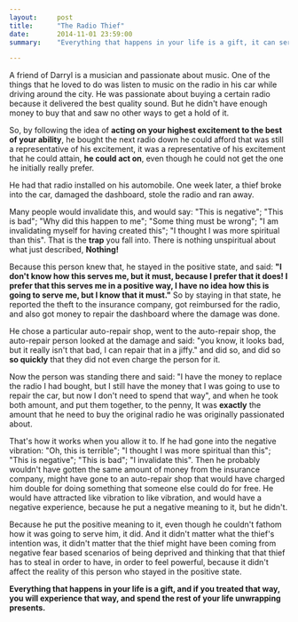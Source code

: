 ```yaml
---
layout:     post
title:      "The Radio Thief"
date:       2014-11-01 23:59:00
summary:    "Everything that happens in your life is a gift, it can serve double-duty, whether it is negative or positive depends on your perspective. "

---
```


A friend of Darryl is a musician and passionate about music. One of the things that he loved to do was listen to music on the radio in his car while driving around the city. He was passionate about buying a certain radio because it delivered the best quality sound. But he didn't have enough money to buy that and saw no other ways to get a hold of it.

So, by following the idea of **acting on your highest excitement to the best of your ability**, he bought the next radio down he could afford that was still a representative of his excitement, it was a representative of his excitement that he could attain, **he could act on**, even though he could not get the one he initially really prefer.

He had that radio installed on his automobile. One week later, a thief broke into the car, damaged the dashboard, stole the radio and ran away.

Many people would invalidate this, and would say: "This is negative"; "This is bad"; "Why did this happen to me"; "Some thing must be wrong"; "I am invalidating myself for having created this"; "I thought I was more spiritual than this". That is the **trap** you fall into. There is nothing unspiritual about what just described, **Nothing!**

Because this person knew that, he stayed in the positive state, and said: **"I don't know how this serves me, but it must, because I prefer that it does! I prefer that this serves me in a positive way, I have no idea how this is going to serve me, but I know that it must."** So by staying in that state, he reported the theft to the insurance company, got reimbursed for the radio, and also got money to repair the dashboard where the damage was done.

He chose a particular auto-repair shop, went to the auto-repair shop, the auto-repair person looked at the damage and said: "you know, it looks bad, but it really isn't that bad, I can repair that in a jiffy." and did so, and did so **so quickly** that they did not even charge the person for it.

Now the person was standing there and said: "I have the money to replace the radio I had bought, but I still have the money that I was going to use to repair the car, but now I don't need to spend that way", and when he took both amount, and put them together, to the penny, It was **exactly** the amount that he need to buy the original radio he was originally passionated about.

That's how it works when you allow it to. If he had gone into the negative vibration: "Oh, this is terrible"; "I thought I was more spiritual than this"; "This is negative"; "This is bad"; "I invalidate this". Then he probably wouldn't have gotten the same amount of money from the insurance company, might have gone to an auto-repair shop that would have charged him double for doing something that someone else could do for free. He would have attracted like vibration to like vibration, and would have a negative experience, because he put a negative meaning to it, but he didn't.

Because he put the positive meaning to it, even though he couldn't fathom how it was going to serve him, it did. And it didn't matter what the thief's intention was, it didn't matter that the thief might have been coming from negative fear based scenarios of being deprived and thinking that that thief has to steal in order to have, in order to feel powerful, because it didn't affect the reality of this person who stayed in the positive state.

**Everything that happens in your life is a gift, and if you treated that way, you will experience that way, and spend the rest of your life unwrapping presents.**
